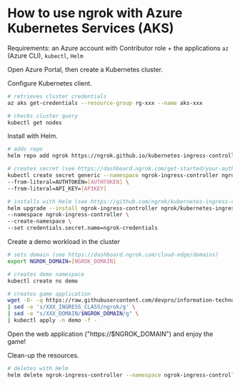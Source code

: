 # How to use ngrok with Azure Kubernetes Services (AKS)

Requirements: an Azure account with Contributor role + the applications `az` (Azure CLI), `kubectl`, `Helm`

Open Azure Portal, then create a Kubernetes cluster.

Configure Kubernetes client.

```bash
# retrieves cluster credentials
az aks get-credentials --resource-group rg-xxx --name aks-xxx

# checks cluster query
kubectl get nodes
```

Install with Helm.

```bash
# adds repo
helm repo add ngrok https://ngrok.github.io/kubernetes-ingress-controller

# creates secret (see https://dashboard.ngrok.com/get-started/your-authtoken, https://dashboard.ngrok.com/api)
kubectl create secret generic --namespace ngrok-ingress-controller ngrok-credentials \
--from-literal=AUTHTOKEN=[AUTHTOKEN] \
--from-literal=API_KEY=[APIKEY]

# installs with Helm (see https://github.com/ngrok/kubernetes-ingress-controller/tree/main/helm/ingress-controller)
helm upgrade --install ngrok-ingress-controller ngrok/kubernetes-ingress-controller \
--namespace ngrok-ingress-controller \
--create-namespace \
--set credentials.secret.name=ngrok-credentials
```

Create a demo workload in the cluster

```bash
# sets domain (see https://dashboard.ngrok.com/cloud-edge/domains)
export NGROK_DOMAIN=[NGROK_DOMAIN]

# creates demo namespace
kubectl create ns demo

# creates game application
wget -O- -q https://raw.githubusercontent.com/devpro/information-technology-guide/main/samples/kubernetes/manifests/game-2048.yml \
| sed -e 's/XXX_INGRESS_CLASS/ngrok/g' \
| sed -e "s/XXX_DOMAIN/$NGROK_DOMAIN/g" \
| kubectl apply -n demo -f -
```

Open the web application ("https://$NGROK_DOMAIN") and enjoy the game!

Clean-up the resources.

```bash
# deletes with Helm
helm delete ngrok-ingress-controller --namespace ngrok-ingress-controller
```
